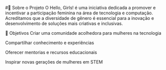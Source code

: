 #📖 Sobre o Projeto
O Hello, Girls! é uma iniciativa dedicada a promover e incentivar a participação feminina na área de tecnologia e computação. Acreditamos que a diversidade de gênero é essencial para a inovação e desenvolvimento de soluções mais criativas e inclusivas.

🎯 Objetivos
Criar uma comunidade acolhedora para mulheres na tecnologia

Compartilhar conhecimento e experiências

Oferecer mentorias e recursos educacionais

Inspirar novas gerações de mulheres em STEM
